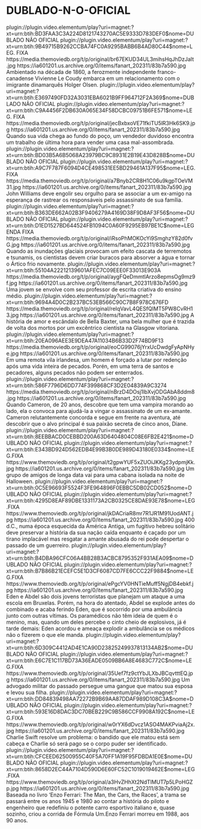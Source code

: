 # DUBLADO-N-O-OFICIAL








<item>
<title>[COLOR silver][B] THE DEATH DONT HURT [/COLOR][/B][COLOR yellow]  FULL HD  [B][/COLOR][/B]</title>
<link>plugin://plugin.video.elementum/play?uri=magnet:?xt=urn:btih:BD3FAA3C3A224D8121743270AC5E9333D783DEF0$nome=DUBLADO NÃO OFICIAL</link>
<link>plugin://plugin.video.elementum/play?uri=magnet:?xt=urn:btih:9B49715B9262CCBA74FC0A9295BABB6B4AD80C44$nome=LEG. FIXA</link>
<thumbnail>https://media.themoviedb.org/t/p/original/br67EKUD34UL3mihsHqJhDzJaIt.jpg</thumbnail>
<fanart>https://ia601201.us.archive.org/0/items/fanart_202311/83b7a590.jpg</fanart>
<info> Ambientado na década de 1860, a ferozmente independente franco-canadense Vivienne Le Coudy embarca em um relacionamento com o imigrante dinamarquês Holger Olsen.</info>
</item>

<item>
<title>[COLOR silver][B] FOR SALES [/COLOR][/B][COLOR yellow]  FULL HD  [B][/COLOR][/B]</title>
<link>plugin://plugin.video.elementum/play?uri=magnet:?xt=urn:btih:E3697490FD32A3031EBA6021B9FF964712F2A369$nome=DUBLADO NÃO OFICIAL</link>
<link>plugin://plugin.video.elementum/play?uri=magnet:?xt=urn:btih:C9A4456F2DB630A065E34F58DCBC09751B6FE571$nome=LEG. FIXA</link>
<thumbnail>https://media.themoviedb.org/t/p/original/jecBxbxoVE71fkiTU5lR3Hk6SK9.jpg</thumbnail>
<fanart>https://ia601201.us.archive.org/0/items/fanart_202311/83b7a590.jpg</fanart>
<info> Quando sua vida chega ao fundo do poço, um vendedor duvidoso encontra um trabalho de última hora para vender uma casa mal-assombrada.</info>
</item>

<item>
<title>[COLOR silver][B] AMONG THE WILLOWS ( DUBLADO NÃO OFICIAL ) [/COLOR][/B][COLOR yellow]  FULL HD  [B][/COLOR][/B]</title>
<link>plugin://plugin.video.elementum/play?uri=magnet:?xt=urn:btih:BD03B5A6B5068A23979BC9C8931E2B19E43D828B$nome=DUBLADO NÃO OFICIAL</link>
<link>plugin://plugin.video.elementum/play?uri=magnet:?xt=urn:btih:A9C7F787F6094D4CE498531EE5BD29461A137F95$nome=LEG. FIXA</link>
<thumbnail>https://media.themoviedb.org/t/p/original/a7Bnyb2CR8H1C06u9kgpTOeVM31.jpg</thumbnail>
<fanart>https://ia601201.us.archive.org/0/items/fanart_202311/83b7a590.jpg</fanart>
<info> John Williams deve engolir seu orgulho para se associar a um ex-amigo na esperança de rastrear os responsáveis ​​pelo assassinato de sua família.</info>
</item>

<item>
<title>[COLOR silver][B] AMERICA IS SINKING [/COLOR][/B][COLOR yellow]  FULL HD  [B][/COLOR][/B]</title>
<link>plugin://plugin.video.elementum/play?uri=magnet:?xt=urn:btih:B363DE662A02B3F9406279A4169D38F9D8AF3F56$nome=DUBLADO  NÃO OFICIAL</link>
<link>plugin://plugin.video.elementum/play?uri=magnet:?xt=urn:btih:D1ED1527BD644524FB1094C0A60F9295EB97BE1C$nome=LEGENDA FIXA</link>
<thumbnail>https://media.themoviedb.org/t/p/original/iRsoPhMOKOcYi9SmghzY82d0fvG.jpg</thumbnail>
<fanart>https://ia601201.us.archive.org/0/items/fanart_202311/83b7a590.jpg</fanart>
<info>Quando as inundações glaciais provocam um efeito cascata de terremotos e tsunamis, os cientistas devem criar buracos para absorver a água e tornar o Ártico frio novamente.</info>
</item>

<item>
<title>[COLOR silver][B] MILLERS GIRLS [/COLOR][/B][COLOR yellow]  FULL HD  [B][/COLOR][/B]</title>
<link>plugin://plugin.video.elementum/play?uri=magnet:?xt=urn:btih:55104A22212139601AFEC7C09EEE0F33013E903A</link>
<thumbnail>https://media.themoviedb.org/t/p/original/aygFQeDmmtlArzo8epmsOg9mz9f.jpg</thumbnail>
<fanart>https://ia601201.us.archive.org/0/items/fanart_202311/83b7a590.jpg</fanart>
<info>Uma jovem se envolve com seu professor de escrita criativa do ensino médio.</info>
</item>

<item>
<title>[COLOR silver][B] POBRES CRIATURAS  LEG. FIXA [/COLOR][/B][COLOR yellow]  FULL HD  [B][/COLOR][/B]</title>
<link>plugin://plugin.video.elementum/play?uri=magnet:?xt=urn:btih:9694A4D0C2B237BC53EB566C90C7B8F978C676FD</link>
<thumbnail>https://media.themoviedb.org/t/p/original/reIqVavL4QESfQIMT5PW8CvRH13.jpg</thumbnail>
<fanart>https://ia601201.us.archive.org/0/items/fanart_202311/83b7a590.jpg</fanart>
<info> A história de amor e escândalo de Bella Baxter, uma bela mulher que é trazida de volta dos mortos por um excêntrico cientista na Glasgow vitoriana.</info>
</item>

<item>
<title>[COLOR silver][B] IN THE LAND OF SAINTS AND SINNERS [/COLOR][/B][COLOR yellow]  FULL HD  [B][/COLOR][/B]</title>
<link>plugin://plugin.video.elementum/play?uri=magnet:?xt=urn:btih:20EA096AEE3E9DEA47A11034B6B33D2F74BD9F13</link>
<thumbnail>https://media.themoviedb.org/t/p/original/eoCG99076jYrxUcDwdgFyApNHye.jpg</thumbnail>
<fanart>https://ia601201.us.archive.org/0/items/fanart_202311/83b7a590.jpg</fanart>
<info> Em uma remota vila irlandesa, um homem é forçado a lutar por redenção após uma vida inteira de pecados. Porén, em uma terra de santos e pecadores, alguns pecados não podem ser enterrados.</info>
</item>

<item>
<title>[COLOR silver][B] THE VAMPIRE NEXT DOOR [/COLOR][/B][COLOR yellow]  FULL HD  [B][/COLOR][/B]</title>
<link>plugin://plugin.video.elementum/play?uri=magnet:?xt=urn:btih:586F7796D6DD774F399868CF3D2E04839A9C3274</link>
<thumbnail>https://media.themoviedb.org/t/p/original/nBrzD4DOsj1lbXvjODGAbA8ddm8.jpg</thumbnail>
<fanart>https://ia601201.us.archive.org/0/items/fanart_202311/83b7a590.jpg</fanart>
<info> Quando Cameron, de 20 anos, descobre que tem uma vampira morando ao lado, ela o convoca para ajudá-la a vingar o assassinato de um ex-amante. Cameron relutantemente concorda e segue em frente na aventura, até descobrir que o alvo principal é sua paixão secreta de cinco anos, Diane.</info>
</item>

<item>
<title>[COLOR silver][B] 1962 HALLOWEEN MASSACRE ( LEG.) [/COLOR][/B][COLOR yellow]  FULL HD  [B][/COLOR][/B]</title>
<link>plugin://plugin.video.elementum/play?uri=magnet:?xt=urn:btih:8EEBBACD0CEBBD200A63D6404804C08E6FB2E421$nome=DUBLADO NÃO OFICIAL</link>
<link>plugin://plugin.video.elementum/play?uri=magnet:?xt=urn:btih:E343BD924D562EDB4E99B3B0DE989D43180E0334$nome=LEG.FIXA</link>
<thumbnail>https://www.themoviedb.org/t/p/original/t2gpwYUF5xZUOiJKKg23ydpmjKk.jpg</thumbnail>
<fanart>https://ia601201.us.archive.org/0/items/fanart_202311/83b7a590.jpg</fanart>
<info> Um grupo de amigos de longa data vai para uma cabana isolada na noite de Halloween.</info>
</item>

<item>
<title>[COLOR silver][B] THE OATH [/COLOR][/B][COLOR yellow]  FULL HD  [B][/COLOR][/B]</title>
<link>plugin://plugin.video.elementum/play?uri=magnet:?xt=urn:btih:0C5E96693F5524F3FE964896F0EBBC5DB02CD052$nome=DUBLADO NÃO OFICIAL</link>
<link>plugin://plugin.video.elementum/play?uri=magnet:?xt=urn:btih:4295D8EAF89DBE1331173A2CB0325CE8DAE93E78$nome=LEG.FIXA</link>
<thumbnail>https://www.themoviedb.org/t/p/original/jkDACriaR8mr7R1JR1M91UodANT.jpg</thumbnail>
<fanart>https://ia601201.us.archive.org/0/items/fanart_202311/83b7a590.jpg</fanart>
<info> 400 d.C., numa época esquecida da América Antiga, um fugitivo hebreu solitário deve preservar a história da sua nação caída enquanto é caçado por um tirano implacável mas resgatar a amante abusada do rei pode despertar o passado de um guerreiro.</info>
</item>

<item>
<title>[COLOR silver][B] THE SHIFT ( LEG.) [/COLOR][/B][COLOR yellow]  FULL HD  [B][/COLOR][/B]</title>
<link>plugin://plugin.video.elementum/play?uri=magnet:?xt=urn:btih:B4DBA96CFC06A4BB28B3ACBC8795352F931AEA09$nome=DUBLADO NÃO OFICIAL</link>
<link>plugin://plugin.video.elementum/play?uri=magnet:?xt=urn:btih:B7B86B21ECEFC5E1D3CF6087CD7FE6CCC22F9884$nome=LEG.FIXA</link>
<thumbnail>https://www.themoviedb.org/t/p/original/ePgcYV0HNTieMuff5NgjDB4ebkf.jpg</thumbnail>
<fanart>https://ia601201.us.archive.org/0/items/fanart_202311/83b7a590.jpg</fanart>
<info>Eden e Abdel são dois jovens terroristas que planejam um ataque a uma escola em Bruxelas. Porém, na hora do atentado, Abdel se explode antes do combinado e acaba ferindo Eden, que é socorrido por uma ambulância junto com outras vítimas. Os paramédicos não têm ideia de quem é o menino, mas, quando um deles percebe o cinto cheio de explosivos, já é tarde demais: Eden acordou e ameaça explodir a ambulância se os médicos não o fizerem o que ele manda.</info>
</item>

<item>
<title>[COLOR silver][B] DUE JUSTICE ( LEG. ) [/COLOR][/B][COLOR yellow]  FULL HD  [B][/COLOR][/B]</title>
<link>plugin://plugin.video.elementum/play?uri=magnet:?xt=urn:btih:6D309C4412AD4E1CA90D23825249937813134AB2$nome=DUBLADO NÃO OFICIAL</link>
<link>plugin://plugin.video.elementum/play?uri=magnet:?xt=urn:btih:E6C7E1C117BD73A36EADE0509BB6A8E4683C772C$nome=LEG.FIXA</link>
<thumbnail>https://www.themoviedb.org/t/p/original/35Uef7fz9ctYbJLXbJBCqvtttEQ.jpg</thumbnail>
<fanart>https://ia601201.us.archive.org/0/items/fanart_202311/83b7a590.jpg</fanart>
<info> Um advogado militar do passado persegue uma gangue que matou sua esposa e levou sua filha.</info>
</item>

<item>
<title>[COLOR silver][B] FAST CHARLIE ( LEG. ) [/COLOR][/B][COLOR yellow]  FULL HD  [B][/COLOR][/B]</title>
<link>plugin://plugin.video.elementum/play?uri=magnet:?xt=urn:btih:DD84839498AA72272B9B69AA87DDAF989D108C3A$nome=DUBLADO NÃO OFICIAL</link>
<link>plugin://plugin.video.elementum/play?uri=magnet:?xt=urn:btih:593E16D8DAC3DC70BEB229C9B586CCF9908A192C$nome=LEG.FIXA</link>
<thumbnail>https://www.themoviedb.org/t/p/original/w0rYX6dDvcz1ASO4MAKPviaAj2x.jpg</thumbnail>
<fanart>https://ia601201.us.archive.org/0/items/fanart_202311/83b7a590.jpg</fanart>
<info> Charlie Swift resolve um problema: o bandido que ele matou está sem cabeça e Charlie só será pago se o corpo puder ser identificado.</info>
</item>

<item>
<title>[COLOR silver][B] FERRARI ( LEG. ) [/COLOR][/B][COLOR yellow]  FULL HD  [B][/COLOR][/B]</title>
<link>plugin://plugin.video.elementum/play?uri=magnet:?xt=urn:btih:CFCEED62500955C40F5A70FF1A19F95FDBDA1E0E$nome=DUBLADO NÃO OFICIAL</link>
<link>plugin://plugin.video.elementum/play?uri=magnet:?xt=urn:btih:8658D2EC44A7104D590D6E60FC52C1019019462E$nome=LEG.FIXA</link>
<thumbnail>https://www.themoviedb.org/t/p/original/a3HvZHhXt2NdTlMUT7p5LPoHGZp.jpg</thumbnail>
<fanart>https://ia601201.us.archive.org/0/items/fanart_202311/83b7a590.jpg</fanart>
<info> Baseada no livro ‘Enzo Ferrari: The Man, the Cars, the Races’, a trama se passará entre os anos 1945 e 1980 ao contar a história do piloto e engenheiro que redefiniu o potente carro esportivo italiano e, quase sozinho, criou a corrida de Fórmula Um.Enzo Ferrari morreu em 1988, aos 90 anos.</info>
</item>





